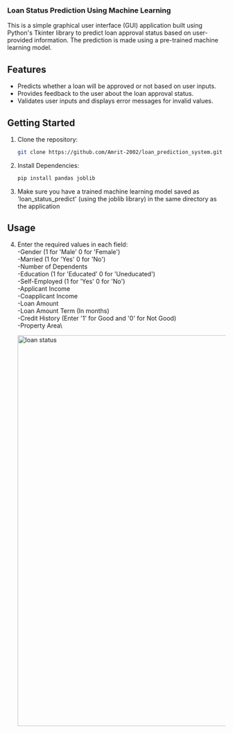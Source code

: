 
### Loan Status Prediction Using Machine Learning

This is a simple graphical user interface (GUI) application built using Python's Tkinter library to predict loan approval status based on user-provided information. The prediction is made using a pre-trained machine learning model.

## Features

- Predicts whether a loan will be approved or not based on user inputs.
- Provides feedback to the user about the loan approval status.
- Validates user inputs and displays error messages for invalid values.

## Getting Started

1. Clone the repository:

   ```bash
   git clone https://github.com/Amrit-2002/loan_prediction_system.git
2. Install Dependencies:
   ```bash
   pip install pandas joblib
3. Make sure you have a trained machine learning model saved as 'loan_status_predict' (using the joblib library) in the same directory as the application

## Usage
4. Enter the required values in each field:\
   -Gender (1 for 'Male' 0 for 'Female')\
   -Married (1 for 'Yes' 0 for 'No')\
   -Number of Dependents\
   -Education (1 for 'Educated' 0 for 'Uneducated')\
   -Self-Employed (1 for 'Yes' 0 for 'No')\
   -Applicant Income\
   -Coapplicant Income\
   -Loan Amount\
   -Loan Amount Term (In months)\
   -Credit History (Enter '1' for Good and '0' for Not Good)\
   -Property Area\

   <img width="901" alt="loan status" src="https://github.com/Amrit-2002/loan/assets/92193846/8dfc9029-a3dd-4db6-946c-81f819e1af2a">

